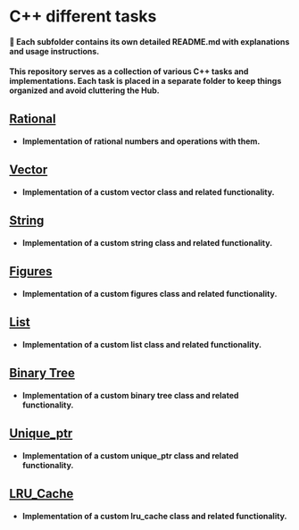 # C++ different tasks

#### 📌 Each subfolder contains its own detailed README.md with explanations and usage instructions.

#### This repository serves as a collection of various C++ tasks and implementations. Each task is placed in a separate folder to keep things organized and avoid cluttering the Hub.

## [Rational](https://github.com/Rigbir/Cpp/tree/main/Rational)
- #### Implementation of rational numbers and operations with them.

## [Vector](https://github.com/Rigbir/Cpp/tree/main/Vector)
- #### Implementation of a custom vector class and related functionality.

## [String](https://github.com/Rigbir/Cpp/tree/main/String)
- #### Implementation of a custom string class and related functionality.

## [Figures](https://github.com/Rigbir/Cpp/tree/main/Figures)
- #### Implementation of a custom figures class and related functionality.

## [List](https://github.com/Rigbir/Cpp/tree/main/List)
- #### Implementation of a custom list class and related functionality.

## [Binary Tree](https://github.com/Rigbir/Cpp/tree/main/BinaryTree)
- #### Implementation of a custom binary tree class and related functionality.

## [Unique_ptr](https://github.com/Rigbir/Cpp/tree/main/Unique_ptr)
- #### Implementation of a custom unique_ptr class and related functionality.

## [LRU_Cache](https://github.com/Rigbir/Cpp/tree/main/LruCache)
- #### Implementation of a custom lru_cache class and related functionality.